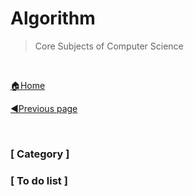 # Algorithm

> Core Subjects of Computer Science

<br>

[🏠Home](~/)

[◀Previous page ](../) 

<br>

### [ Category ]



### [ To do list ]